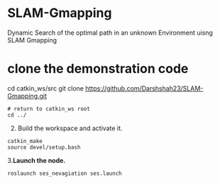 # SLAM-Gmapping
Dynamic Search of the optimal path in an unknown Environment uisng SLAM Gmapping
# clone the demonstration code
cd catkin_ws/src
git clone https://github.com/Darshshah23/SLAM-Gmapping.git
```
# return to catkin_ws root
cd ../ 
```
2.  Build the workspace and activate it.
```
catkin_make
source devel/setup.bash
```
3.**Launch the node.**
```
roslaunch ses_nevagiation ses.launch
```
